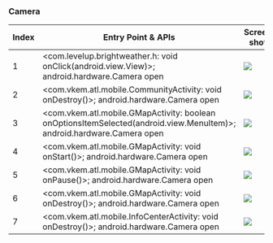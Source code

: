 ### Camera
| Index | Entry Point & APIs | Screen shot | Resource id | Label |
| ------------- | ------------- | ------------- |-------------|-------------|
| 1 | <com.levelup.brightweather.h: void onClick(android.view.View)>; android.hardware.Camera open | ![](D:\COSMOS\output\py\Play_win8\Weather\com.levelup.brightweather\com.levelup.brightweather.CameraActivity.png) |  | |
| 2 | <com.vkem.atl.mobile.CommunityActivity: void onDestroy()>; android.hardware.Camera open | ![](D:\COSMOS\output\py\Play_win8\Weather\com.vkem.atl.mobile\com.vkem.atl.mobile.CommunityActivity.png) |  | |
| 3 | <com.vkem.atl.mobile.GMapActivity: boolean onOptionsItemSelected(android.view.MenuItem)>; android.hardware.Camera open | ![](D:\COSMOS\output\py\Play_win8\Weather\com.vkem.atl.mobile\com.vkem.atl.mobile.GMapActivity.png) |  | |
| 4 | <com.vkem.atl.mobile.GMapActivity: void onStart()>; android.hardware.Camera open | ![](D:\COSMOS\output\py\Play_win8\Weather\com.vkem.atl.mobile\com.vkem.atl.mobile.GMapActivity.png) |  | |
| 5 | <com.vkem.atl.mobile.GMapActivity: void onPause()>; android.hardware.Camera open | ![](D:\COSMOS\output\py\Play_win8\Weather\com.vkem.atl.mobile\com.vkem.atl.mobile.GMapActivity.png) |  | |
| 6 | <com.vkem.atl.mobile.GMapActivity: void onDestroy()>; android.hardware.Camera open | ![](D:\COSMOS\output\py\Play_win8\Weather\com.vkem.atl.mobile\com.vkem.atl.mobile.GMapActivity.png) |  | |
| 7 | <com.vkem.atl.mobile.InfoCenterActivity: void onDestroy()>; android.hardware.Camera open | ![](D:\COSMOS\output\py\Play_win8\Weather\com.vkem.atl.mobile\com.vkem.atl.mobile.InfoCenterActivity.png) |  | |
